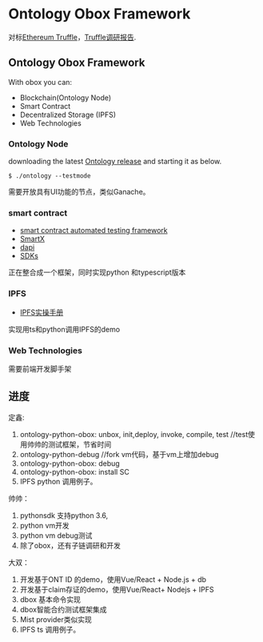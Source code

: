 #  Ontology Obox Framework

对标[Ethereum Truffle](https://truffleframework.com/docs)，[Truffle调研报告](dApp/dapp.md).


## Ontology Obox Framework

With obox you can:

* Blockchain(Ontology Node)
* Smart Contract
* Decentralized Storage (IPFS)
* Web Technologies

### Ontology Node

downloading the latest [Ontology release](https://github.com/ontio/ontology/releases) and starting it as below.
```
$ ./ontology --testmode 

```
需要开放具有UI功能的节点，类似Ganache。


### smart contract

* [smart contract automated testing framework](https://github.com/ontio-community/ontology-sctf) 
* [SmartX](http://smartx.ont.io/#/)
* [dapi](https://ontio.github.io/documentation/ontology_dapp_dev_tutorial_en.html)
* [SDKs](https://ontio.github.io/documentation/ontology_overview_sdks_en.html)

正在整合成一个框架，同时实现python 和typescript版本

### IPFS

* [IPFS实操手册](https://github.com/xizho10/IPFS-For-Chinese/blob/master/动手实践/IPFS实操手册.md)

实现用ts和python调用IPFS的demo



### Web Technologies

需要前端开发脚手架


## 进度


定鑫:
1. ontology-python-obox: unbox, init,deploy, invoke, compile, test  //test使用帅帅的测试框架，节省时间
2. ontology-python-debug //fork vm代码，基于vm上增加debug
3. ontology-python-obox: debug
4. ontology-python-obox: install SC
5. IPFS python 调用例子。

帅帅：
1. pythonsdk 支持python 3.6,    
2. python vm开发  
3. python vm debug测试
4. 除了obox，还有子链调研和开发

大双：
1. 开发基于ONT ID 的demo，使用Vue/React + Node.js + db
2. 开发基于claim存证的demo，使用Vue/React+ Nodejs + IPFS
3. dbox 基本命令实现
4. dbox智能合约测试框架集成
5. Mist provider类似实现
6. IPFS ts 调用例子。